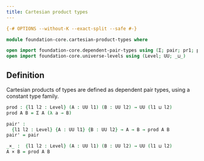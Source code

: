 ```yaml
---
title: Cartesian product types
---
```


```agda
{-# OPTIONS --without-K --exact-split --safe #-}

module foundation-core.cartesian-product-types where

open import foundation-core.dependent-pair-types using (Σ; pair; pr1; pr2)
open import foundation-core.universe-levels using (Level; UU; _⊔_)
```

## Definition

Cartesian products of types are defined as dependent pair types, using a constant type family.

```agda
prod : {l1 l2 : Level} (A : UU l1) (B : UU l2) → UU (l1 ⊔ l2)
prod A B = Σ A (λ a → B)

pair' :
  {l1 l2 : Level} {A : UU l1} {B : UU l2} → A → B → prod A B
pair' = pair

_×_ :  {l1 l2 : Level} (A : UU l1) (B : UU l2) → UU (l1 ⊔ l2)
A × B = prod A B
```
